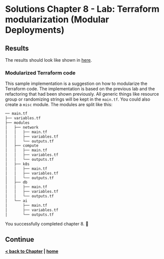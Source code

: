 # Solutions Chapter 8 - Lab: Terraform modularization (Modular Deployments)

## Results

The results should look like shown in [here](./labs/).

### Modularized Terraform code

This sample implementation is a suggestion on how to modularize the Terraform code. The implementation is based on the previous lab and the refactoring that had been shown previously. All generic things like resource group or randomizing strings will be kept in the `main.tf`. You could also create a `misc` module. The modules are split like this:

```bash
── main.tf
├── variables.tf
├── modules
│   ├── network
│   │   ├── main.tf
│   │   ├── variables.tf
│   │   └── outputs.tf
│   ├── compute
│   │   ├── main.tf
│   │   ├── variables.tf
│   │   └── outputs.tf
│   ├── k8s
│   │   ├── main.tf
│   │   ├── variables.tf
│   │   └── outputs.tf
│   ├── db
│   │   ├── main.tf
│   │   ├── variables.tf
│   │   └── outputs.tf
│   └── ai
│       ├── main.tf
│       ├── variables.tf
│       └── outputs.tf
```

You successfully completed chapter 8. 🚀

## Continue

**[< back to Chapter](../../chapters/chapter-8/README.md) | [home](../../README.md)**
